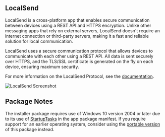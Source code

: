 ## LocalSend

LocalSend is a cross-platform app that enables secure communication between devices using a REST API and HTTPS encryption. Unlike other messaging apps that rely on external servers, LocalSend doesn't require an internet connection or third-party servers, making it a fast and reliable solution for local communication.

LocalSend uses a secure communication protocol that allows devices to communicate with each other using a REST API. All data is sent securely over HTTPS, and the TLS/SSL certificate is generated on the fly on each device, ensuring maximum security.

For more information on the LocalSend Protocol, see the [documentation](https://github.com/localsend/protocol).

![LocalSend Screenshot](https://cdn.jsdelivr.net/gh/brogers5/chocolatey-package-localsend.install@3f4aecbffec6b5f802027e5d928f1738ffd982bf/Screenshot.png)

## Package Notes

The installer package requires use of Windows 10 version 2004 or later due to its use of [StartupTasks](https://learn.microsoft.com/en-us/uwp/schemas/appxpackage/uapmanifestschema/element-desktop-startuptasks) in the app package manifest. If you require support for an earlier operating system, consider using the [portable version](https://community.chocolatey.org/packages/localsend.portable) of this package instead.
